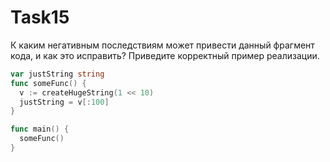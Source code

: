 # Task15

К каким негативным последствиям может привести данный фрагмент кода, и как это исправить? Приведите корректный пример реализации.

``` go
var justString string
func someFunc() {
  v := createHugeString(1 << 10)
  justString = v[:100]
}

func main() {
  someFunc()
}
```
